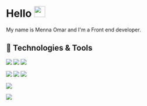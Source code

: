 # Hello <img src="https://raw.githubusercontent.com/MartinHeinz/MartinHeinz/master/wave.gif" width="30px">

 My name is Menna Omar and I'm a Front end developer.

## 🔧 Technologies & Tools

![](https://img.shields.io/badge/HTML5-informational?style=flat&logo=HTML5&logoColor=white&color=#DD4B25)
![](https://img.shields.io/badge/CSS3-informational?style=flat&logo=CSS3&logoColor=white&color=#254BDD)
![](https://img.shields.io/badge/JavaScript-informational?style=flat&logo=javascript&logoColor=white&color=#E8D44D)

![](https://img.shields.io/badge/Angular-informational?style=flat&logo=angular&logoColor=white&color=#D6002F)
![](https://img.shields.io/badge/React.js-informational?style=flat&logo=react&logoColor=white&color=#5ED3F3)
![](https://img.shields.io/badge/Vue-informational?style=flat&logo=vue.js&logoColor=white&color=#3FB27F)

![](https://img.shields.io/badge/Node.js-informational?style=flat&logo=node.js&logoColor=white&color=#5AA945)

![](https://img.shields.io/badge/C#-informational?style=flat&logo=c#&logoColor=white&color=#5AA945)
